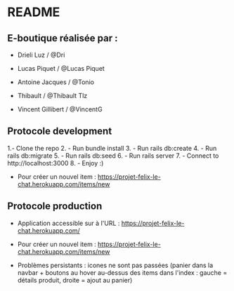 # README

##  E-boutique réalisée par :

* Drieli Luz / @Dri

* Lucas Piquet / @Lucas Piquet

* Antoine Jacques / @Tonio

* Thibault  / @Thibault Tlz

* Vincent Gillibert / @VincentG



## Protocole development

1.- Clone the repo
2. - Run bundle install
3. - Run rails db:create
4. - Run rails db:migrate
5. - Run rails db:seed
6. - Run rails server
7. - Connect to http://localhost:3000
8. - Enjoy :)

* Pour créer un nouvel item : https://projet-felix-le-chat.herokuapp.com/items/new


## Protocole production

* Application accessible sur à l'URL : https://projet-felix-le-chat.herokuapp.com/
* Pour créer un nouvel item : https://projet-felix-le-chat.herokuapp.com/items/new

* Problèmes persistants : icones ne sont pas passées (panier dans la navbar + boutons au hover au-dessus des items dans l'index : gauche = détails produit, droite = ajout au panier)
